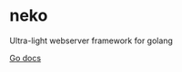 # neko
Ultra-light webserver framework for golang

[Go docs](https://github.com/hashibuto/neko/blob/master/docs/doc.md)

